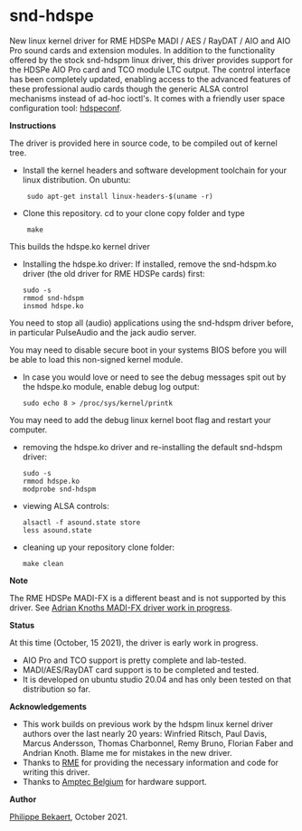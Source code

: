 # snd-hdspe
New linux kernel driver for RME HDSPe MADI / AES / RayDAT / AIO and AIO Pro sound cards and extension modules.
In addition to the functionality offered by the stock snd-hdspm linux driver, this driver provides support for the HDSPe AIO Pro card and TCO module LTC output. The control interface has been completely updated, enabling access to the advanced features of these professional audio cards though the generic ALSA control mechanisms instead of ad-hoc ioctl's. 
It comes with a friendly user space configuration tool: [hdspeconf](https://github.com/PhilippeBekaert/hdspeconf).

**Instructions**

The driver is provided here in source code, to be compiled out of kernel tree.

- Install the kernel headers and software development toolchain for your linux distribution.
On ubuntu:

       sudo apt-get install linux-headers-$(uname -r)
     
- Clone this repository. cd to your clone copy folder and type 

       make 
     
This builds the hdspe.ko kernel driver

- Installing the hdspe.ko driver: If installed, remove the snd-hdspm.ko driver (the old driver for RME HDSPe cards) first:

      sudo -s
      rmmod snd-hdspm
      insmod hdspe.ko
    
You need to stop all (audio) applications using the snd-hdspm driver before, in particular PulseAudio and the jack audio server.

You may need to disable secure boot in your systems BIOS before you will be able to load this non-signed kernel module.
    
- In case you would love or need to see the debug messages spit out by the hdspe.ko module, enable debug log output:

      sudo echo 8 > /proc/sys/kernel/printk
    
You may need to add the debug linux kernel boot flag and restart your computer.   
 
- removing the hdspe.ko driver and re-installing the default snd-hdspm driver:

      sudo -s 
      rmmod hdspe.ko
      modprobe snd-hdspm

- viewing ALSA controls:

      alsactl -f asound.state store
      less asound.state
    
- cleaning up your repository clone folder:

      make clean
    

**Note**

The RME HDSPe MADI-FX is a different beast and is not supported by this driver. See 
[Adrian Knoths MADI-FX driver work in progress](https://github.com/adiknoth/madifx).

**Status**

At this time (October, 15 2021), the driver is early work in progress.
- AIO Pro and TCO support is pretty complete and lab-tested.
- MADI/AES/RayDAT card support is to be completed and tested.
- It is developed on ubuntu studio 20.04 and has only been tested on that distribution so far.

**Acknowledgements**

- This work builds on previous work by the hdspm linux kernel driver authors over the last nearly 20 years:
Winfried Ritsch, Paul Davis, Marcus Andersson, Thomas Charbonnel, Remy Bruno, Florian Faber and Andrian Knoth.
Blame me for mistakes in the new driver.
- Thanks to [RME](http://www.rme-audio.com) for providing the necessary information and code for writing this driver.
- Thanks to [Amptec Belgium](http://www.amptec.be) for hardware support.

**Author**

[Philippe Bekaert](mailto:linux@panokkel.be), October 2021.

